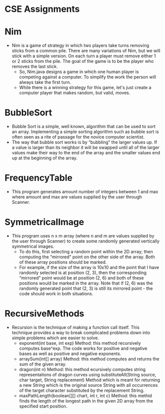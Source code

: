 # CSE Assignments

# Nim
* Nim is a game of strategy in which two players take turns removing sticks from a common pile. There are many variations of Nim, but we will stick with a simple version. On each turn a player must remove either 1 or 2 sticks from the pile. The goal of the game is to be the player who removes the last stick.
  * So, Nim.java designs a game in which one human player is competing against a computer. To simplify the work the person will always take the first turn.
  * While there is a winning strategy for this game, let's just create a computer player that makes random, but valid, moves.

# BubbleSort
* Bubble Sort is a simple, well known, algorithm that can be used to sort an array. Implementing a simple sorting algorithm such as bubble sort is often seen as a rite of passage for the novice computer scientist.
* The way that bubble sort works is by “bubbling” the larger values up. If a value is larger than its neighbor it will be swapped until all of the larger values make their way to the end of the array and the smaller values end up at the beginning of the array.

# FrequencyTable
* This program generates amount number of integers between 1 and max where amount and max are values supplied by the user through Scanner.

# SymmetricalImage
* This program uses n x m array (where n and m are values supplied by the user through Scanner) to create some randomly generated vertically symmetrical images.
  * To do this, first selecting a random point within the 2D array; then computing the “mirrored” point on the other side of the array. Both of these array positions should be marked.
  * For example, if the size of the array is 10x10 and the point that I have randomly selected is at position (2, 3), then the corresponding “mirrored” point would be at position (2, 6) and both of these positions would be marked in the array. Note that if (2, 6) was the randomly generated point that (2, 3) is still its mirrored point - the code should work in both situations.

# RecursiveMethods
* Recursion is the technique of making a function call itself. This technique provides a way to break complicated problems down into simple problems which are easier to solve.
  * exponent(int base, int exp) Method: this method recursively computes base^exp. The code works for positive and negative bases as well as positive and negative exponents.
  * arraySum(int[] array) Method: this method computes and returns the sum of the given array.
  * dragon(int n) Method: this method ecursively computes string representations of dragon curves using substituteAll(String source, char target, String replacement) Method which is meant for returning a new String which is the original source String with all occurrences of the target character substituted by the replacement String.
  * maxPathLength(boolean[][] chart, int r, int c) Method: this methid finds the length of the longest path in the given 2D array from the specified start position.
